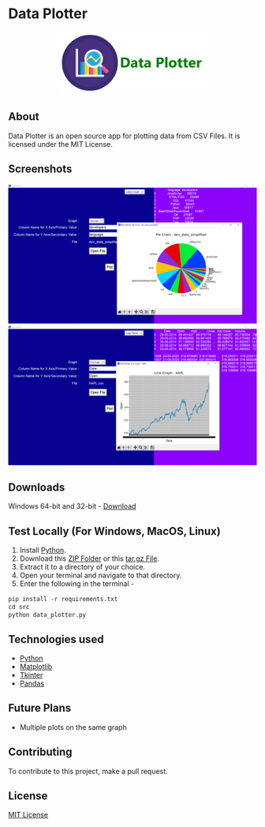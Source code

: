 # Data Plotter
<div align="center">
  <img src="./images/banner.png" alt="Icon" height="128"/>
</div>

## About
Data Plotter is an open source app for plotting data from CSV Files. It is licensed under the MIT License.

## Screenshots

![Screenshot](./images/Screenshot.png)
![Screenshot 2](./images/Screenshot_2.png)

## Downloads
Windows 64-bit and 32-bit - [Download](https://github.com/K-Balaji/DataPlotter/releases/download/3.0.0/Data_Plotter_Setup.exe)

## Test Locally (For Windows, MacOS, Linux)

1. Install <a href="https://www.python.org/" target="_blank">Python</a>.
2. Download this [ZIP Folder](https://github.com/K-Balaji/DataPlotter/archive/refs/tags/3.0.0.zip) or this [tar.gz File](https://github.com/K-Balaji/DataPlotter/archive/refs/tags/3.0.0.tar.gz).
3. Extract it to a directory of your choice.
4. Open your terminal and navigate to that directory.
5. Enter the following in the terminal - 
```
pip install -r requirements.txt
cd src
python data_plotter.py
```

## Technologies used
- <a href="https://www.python.org/" target="_blank">Python</a>
- <a href="https://matplotlib.org/" target="_blank">Matplotlib</a>
- <a href="https://docs.python.org/3/library/tkinter.html" target="_blank">Tkinter</a>
- <a href="https://pandas.pydata.org/" target="_blank">Pandas</a>

## Future Plans
- Multiple plots on the same graph

## Contributing

To contribute to this project, make a pull request.

## License

[MIT License](./LICENSE)